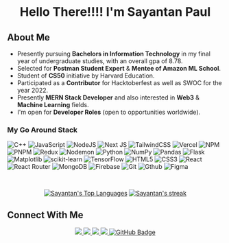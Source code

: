 <h1 align="center">Hello There!!!! I'm Sayantan Paul</h1>

## About Me

- Presently pursuing **Bachelors in Information Technology** in my final year of undergraduate studies, with an overall gpa of 8.78.
- Selected for **Postman Student Expert** & **Mentee of Amazon ML School**. 
- Student of **CS50** initiative by Harvard Education.
- Participated as a **Contributor** for Hacktoberfest as well as SWOC for the year 2022.
- Presently **MERN Stack Developer** and also interested in **Web3** & **Machine Learning** fields.
- I'm open for **Developer Roles** (open to opportunities worldwide).

### My Go Around Stack

![C++](https://img.shields.io/badge/c++-%2300599C.svg?style=for-the-badge&logo=c%2B%2B&logoColor=white)
![JavaScript](https://img.shields.io/badge/javascript-%23323330.svg?style=for-the-badge&logo=javascript&logoColor=%23F7DF1E)
![NodeJS](https://img.shields.io/badge/node.js-black?style=for-the-badge&logo=node.js&js&logoColor=white)
![Next JS](https://img.shields.io/badge/Next-black?style=for-the-badge&logo=next.js&logoColor=white)
![TailwindCSS](https://img.shields.io/badge/tailwindcss-black?style=for-the-badge&logo=tailwindcss&logoColor=white)
![Vercel](https://img.shields.io/badge/vercel-%23000000.svg?style=for-the-badge&logo=vercel&logoColor=white)
![NPM](https://img.shields.io/badge/NPM-%23CB3837.svg?style=for-the-badge&logo=npm&logoColor=white)
![PNPM](https://img.shields.io/badge/pnpm-%234a4a4a.svg?style=for-the-badge&logo=pnpm&logoColor=f69220)
![Redux](https://img.shields.io/badge/redux-%23593d88.svg?style=for-the-badge&logo=redux&logoColor=white)
![Nodemon](https://img.shields.io/badge/NODEMON-%23323330.svg?style=for-the-badge&logo=nodemon&logoColor=%BBDEAD)
![Python](https://img.shields.io/badge/python-%23013243.svg?style=for-the-badge&logo=python&logoColor=white)
![NumPy](https://img.shields.io/badge/numpy-%23013243.svg?style=for-the-badge&logo=numpy&logoColor=white)
![Pandas](https://img.shields.io/badge/pandas-%23150458.svg?style=for-the-badge&logo=pandas&logoColor=white)
![Flask](https://img.shields.io/badge/flask-%23000.svg?style=for-the-badge&logo=flask&logoColor=white)
![Matplotlib](https://img.shields.io/badge/Matplotlib-%23ffffff.svg?style=for-the-badge&logo=Matplotlib&logoColor=black) 
![scikit-learn](https://img.shields.io/badge/scikit--learn-%23F7931E.svg?style=for-the-badge&logo=scikit-learn&logoColor=white) 
![TensorFlow](https://img.shields.io/badge/TensorFlow-%23FF6F00.svg?style=for-the-badge&logo=TensorFlow&logoColor=white)
![HTML5](https://img.shields.io/badge/html5-%23E34F26.svg?style=for-the-badge&logo=html5&logoColor=white)
![CSS3](https://img.shields.io/badge/css3-%231572B6.svg?style=for-the-badge&logo=css3&logoColor=white)
![React](https://img.shields.io/badge/react-%2320232a.svg?style=for-the-badge&logo=react&logoColor=%2361DAFB)
![React Router](https://img.shields.io/badge/React_Router-CA4245?style=for-the-badge&logo=react-router&logoColor=white)
![MongoDB](https://img.shields.io/badge/MongoDB-%234ea94b.svg?style=for-the-badge&logo=mongodb&logoColor=white)
![Firebase](https://img.shields.io/badge/firebase-%23039BE5.svg?style=for-the-badge&logo=firebase)
![Git](https://img.shields.io/badge/Git-black?style=for-the-badge&logo=git&logoColor=white)
![Gthub](https://img.shields.io/badge/Github-black?style=for-the-badge&logo=GitHub&logoColor=white)
![Figma](https://img.shields.io/badge/Figma-black?style=for-the-badge&logo=figma&logoColor=white)



<div align="center" >
</br>
 
  <a href="https://github.com/SayantanmPaul/github-readme-stats"><img alt="Sayantan's Top Languages" src="https://github-readme-stats.vercel.app/api/top-langs/?username=SayantanmPaul&langs_count=8&count_private=true&layout=compact&theme=react&hide_border=true&bg_color=0D1117" /></a>
  <a href="https://github.com/Sayantanmpaul/github-readme-streak-stats">
    <img title="🔥 Get streak stats for your profile at git.io/streak-stats" alt="Sayantan's streak" src="https://github-readme-streak-stats.herokuapp.com/?user=SayantanmPaul&theme=black-ice&hide_border=true&stroke=0000&background=0D1117"/>
 </a>
 
</div>

## Connect With Me

<p align="center">
  <a href="https://github.com/SayantanmPaul/github-profile-views-counter">
      <img src="https://komarev.com/ghpvc/?username=SayantanmPaul">
  </a>
  
  <a href='https://twitter.com/impaul_p78814'>
    <img src='https://img.shields.io/badge/Twitter-%23039BE5.svg?logo=Twitter&logoColor=white'/>
  </a>
  </a>
  <a href='https://www.instagram.com/sayantanpaul.11/'>
    <img src='https://img.shields.io/badge/Instagram-CA4245.svg?logo=Instagram&logoColor=white'/>
  </a>
  <a href='https://linkedin.com/in/imsayantanpaul'>
    <img src='https://img.shields.io/badge/LinkedIn-%230077B5.svg?logo=linkedin&logoColor=white'/>
  </a>
  <a href="https://github.com/SayantanmPaul?tab=followers">
    <img src="https://img.shields.io/github/followers/SayantanmPaul?label=Github&style=social" alt="GitHub Badge">
  </a>
</p>
